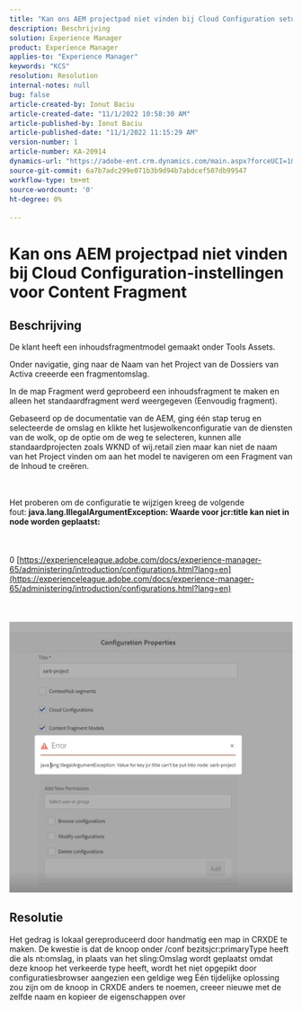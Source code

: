```yaml
---
title: "Kan ons AEM projectpad niet vinden bij Cloud Configuration setup for Content Fragment"
description: Beschrijving
solution: Experience Manager
product: Experience Manager
applies-to: "Experience Manager"
keywords: "KCS"
resolution: Resolution
internal-notes: null
bug: false
article-created-by: Ionut Baciu
article-created-date: "11/1/2022 10:58:30 AM"
article-published-by: Ionut Baciu
article-published-date: "11/1/2022 11:15:29 AM"
version-number: 1
article-number: KA-20914
dynamics-url: "https://adobe-ent.crm.dynamics.com/main.aspx?forceUCI=1&pagetype=entityrecord&etn=knowledgearticle&id=0bbd461e-d459-ed11-9561-6045bd006e5a"
source-git-commit: 6a7b7adc299e071b3b9d94b7abdcef507db99547
workflow-type: tm+mt
source-wordcount: '0'
ht-degree: 0%

---
```


# Kan ons AEM projectpad niet vinden bij Cloud Configuration-instellingen voor Content Fragment

## Beschrijving


De klant heeft een inhoudsfragmentmodel gemaakt onder Tools Assets.

Onder navigatie, ging naar de Naam van het Project van de Dossiers van Activa creeerde een fragmentomslag.

In de map Fragment werd geprobeerd een inhoudsfragment te maken en alleen het standaardfragment werd weergegeven (Eenvoudig fragment).

Gebaseerd op de documentatie van de AEM, ging één stap terug en selecteerde de omslag en klikte het lusjewolkenconfiguratie van de diensten van de wolk, op de optie om de weg te selecteren, kunnen alle standaardprojecten zoals WKND of wij.retail zien maar kan niet de naam van het Project vinden om aan het model te navigeren om een Fragment van de Inhoud te creëren.


<br><br>Het proberen om de configuratie te wijzigen kreeg de volgende fout: <b>java.lang.IllegalArgumentException: Waarde voor jcr:title kan niet in node worden geplaatst:</b><br><br> <br><br>0 [https://experienceleague.adobe.com/docs/experience-manager-65/administering/introduction/configurations.html?lang=en](https://experienceleague.adobe.com/docs/experience-manager-65/administering/introduction/configurations.html?lang=en)<br><br> <br><br>![](assets/___2409f242-d659-ed11-9561-6045bd006e5a___.png)<br>

## Resolutie


Het gedrag is lokaal gereproduceerd door handmatig een map in CRXDE te maken.
De kwestie is dat de knoop onder /conf bezitsjcr:primaryType heeft die als nt:omslag, in plaats van het sling:Omslag wordt geplaatst omdat deze knoop het verkeerde type heeft, wordt het niet opgepikt door configuratiesbrowser aangezien een geldige weg Één tijdelijke oplossing zou zijn om de knoop in CRXDE anders te noemen, creeer nieuwe met de zelfde naam en kopieer de eigenschappen over
